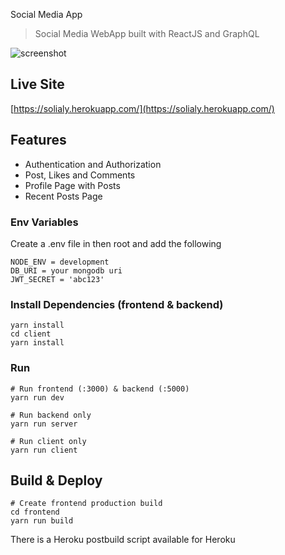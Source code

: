 Social Media App

> Social Media WebApp built with ReactJS and GraphQL

![screenshot](https://github.com/siddharthroy12/socialy/blob/main/client/img/screenshot.png)

## Live Site
[https://solialy.herokuapp.com/](https://solialy.herokuapp.com/)

## Features

- Authentication and Authorization
- Post, Likes and Comments
- Profile Page with Posts
- Recent Posts Page

### Env Variables

Create a .env file in then root and add the following

```
NODE_ENV = development
DB_URI = your mongodb uri
JWT_SECRET = 'abc123'
```

### Install Dependencies (frontend & backend)

```
yarn install
cd client
yarn install
```

### Run

```
# Run frontend (:3000) & backend (:5000)
yarn run dev

# Run backend only
yarn run server

# Run client only
yarn run client
```

## Build & Deploy

```
# Create frontend production build
cd frontend
yarn run build
```

There is a Heroku postbuild script available for Heroku
